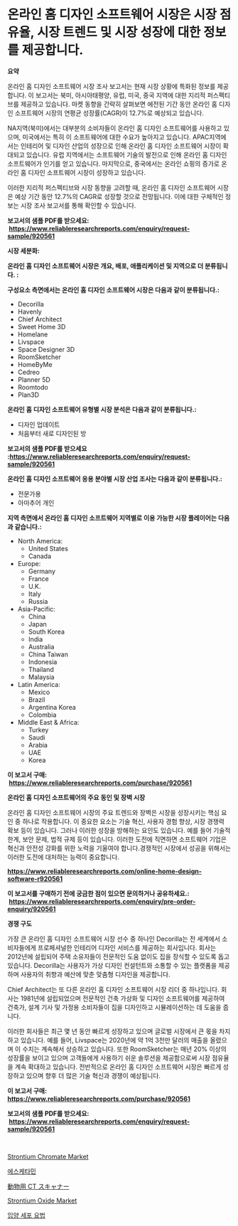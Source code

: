 <p><h1>온라인 홈 디자인 소프트웨어 시장은 시장 점유율, 시장 트렌드 및 시장 성장에 대한 정보를 제공합니다.</h1></p><p><strong>요약</strong></p>
<p><p>온라인 홈 디자인 소프트웨어 시장 조사 보고서는 현재 시장 상황에 특화된 정보를 제공합니다. 이 보고서는 북미, 아시아태평양, 유럽, 미국, 중국 지역에 대한 지리적 퍼스펙티브를 제공하고 있습니다. 마켓 동향을 간략히 살펴보면 에전된 기간 동안 온라인 홈 디자인 소프트웨어 시장의 연평균 성장률(CAGR)이 12.7%로 예상되고 있습니다.</p><p>NA지역(북미)에서는 대부분의 소비자들이 온라인 홈 디자인 소프트웨어를 사용하고 있으며, 미국에서는 특히 이 소프트웨어에 대한 수요가 높아지고 있습니다. APAC지역에서는 인테리어 및 디자인 산업의 성장으로 인해 온라인 홈 디자인 소프트웨어 시장이 확대되고 있습니다. 유럽 지역에서는 소프트웨어 기술의 발전으로 인해 온라인 홈 디자인 소프트웨어가 인기를 얻고 있습니다. 마지막으로, 중국에서는 온라인 쇼핑의 증가로 온라인 홈 디자인 소프트웨어 시장이 성장하고 있습니다.</p><p>이러한 지리적 퍼스펙티브와 시장 동향을 고려할 때, 온라인 홈 디자인 소프트웨어 시장은 예상 기간 동안 12.7%의 CAGR로 성장할 것으로 전망됩니다. 이에 대한 구체적인 정보는 시장 조사 보고서를 통해 확인할 수 있습니다.</p></p>
<p><strong>보고서의 샘플 PDF를 받으세요: &nbsp;<a href="https://www.reliableresearchreports.com/enquiry/request-sample/920561">https://www.reliableresearchreports.com/enquiry/request-sample/920561</a></strong></p>
<p><strong>시장 세분화:</strong></p>
<p><strong> 온라인 홈 디자인 소프트웨어 시장은 개요, 배포, 애플리케이션 및 지역으로 더 분류됩니다. :</strong></p>
<p><strong>구성요소 측면에서는 온라인 홈 디자인 소프트웨어 시장은 다음과 같이 분류됩니다.:</strong></p>
<p><ul><li>Decorilla</li><li>Havenly</li><li>Chief Architect</li><li>Sweet Home 3D</li><li>Homelane</li><li>Livspace</li><li>Space Designer 3D</li><li>RoomSketcher</li><li>HomeByMe</li><li>Cedreo</li><li>Planner 5D</li><li>Roomtodo</li><li>Plan3D</li></ul></p>
<p><strong> 온라인 홈 디자인 소프트웨어 유형별 시장 분석은 다음과 같이 분류됩니다.:</strong></p>
<p><ul><li>디자인 업데이트</li><li>처음부터 새로 디자인된 방</li></ul></p>
<p><strong>보고서의 샘플 PDF를 받으세요 :<a href="https://www.reliableresearchreports.com/enquiry/request-sample/920561">https://www.reliableresearchreports.com/enquiry/request-sample/920561</a></strong></p>
<p><strong> 온라인 홈 디자인 소프트웨어 응용 분야별 시장 산업 조사는 다음과 같이 분류됩니다.:</strong></p>
<p><ul><li>전문가용</li><li>아마추어 개인</li></ul></p>
<p><strong>지역 측면에서 온라인 홈 디자인 소프트웨어 지역별로 이용 가능한 시장 플레이어는 다음과 같습니다.:</strong></p>
<p><ul>
    <li>
        North America:
        <ul>
            <li>United States</li>
            <li>Canada</li>
        </ul>
    </li>
    <li>
        Europe:
        <ul>
            <li>Germany</li>
            <li>France</li>
            <li>U.K.</li>
            <li>Italy</li>
            <li>Russia</li>
        </ul>
    </li>
    <li>
        Asia-Pacific:
        <ul>
            <li>China</li>
            <li>Japan</li>
            <li>South Korea</li>
            <li>India</li>
            <li>Australia</li>
            <li>China Taiwan</li>
            <li>Indonesia</li>
            <li>Thailand</li>
            <li>Malaysia</li>
        </ul>
    </li>
    <li>
        Latin America:
        <ul>
            <li>Mexico</li>
            <li>Brazil</li>
            <li>Argentina Korea</li>
            <li>Colombia</li>
        </ul>
    </li>
    <li>
        Middle East & Africa:
        <ul>
            <li>Turkey</li>
            <li>Saudi</li>
            <li>Arabia</li>
            <li>UAE</li>
            <li>Korea</li>
        </ul>
    </li>
    </ul></p>
<p><strong>이 보고서 구매: &nbsp;<a href="https://www.reliableresearchreports.com/purchase/920561">https://www.reliableresearchreports.com/purchase/920561</a></strong></p>
<p><strong>온라인 홈 디자인 소프트웨어의 주요 동인 및 장벽 시장</strong></p>
<p><p>온라인 홈 디자인 소프트웨어 시장의 주요 트렌드와 장벽은 시장을 성장시키는 핵심 요인 중 하나로 작용합니다. 이 중요한 요소는 기술 혁신, 사용자 경험 향상, 시장 경쟁력 확보 등이 있습니다. 그러나 이러한 성장을 방해하는 요인도 있습니다. 예를 들어 기술적 한계, 보안 문제, 법적 규제 등이 있습니다. 이러한 도전에 직면하면 소프트웨어 기업은 혁신과 안전성 강화를 위한 노력을 기울여야 합니다.경쟁적인 시장에서 성공을 위해서는 이러한 도전에 대처하는 능력이 중요합니다.</p></p>
<p><strong><a href="https://www.reliableresearchreports.com/online-home-design-software-r920561">https://www.reliableresearchreports.com/online-home-design-software-r920561</a></strong></p>
<p><strong>이 보고서를 구매하기 전에 궁금한 점이 있으면 문의하거나 공유하세요.: &nbsp;<a href="https://www.reliableresearchreports.com/enquiry/pre-order-enquiry/920561">https://www.reliableresearchreports.com/enquiry/pre-order-enquiry/920561</a></strong></p>
<p><strong>경쟁 구도</strong></p>
<p><p>가장 큰 온라인 홈 디자인 소프트웨어 시장 선수 중 하나인 Decorilla는 전 세계에서 소비자들에게 프로페셔널한 인테리어 디자인 서비스를 제공하는 회사입니다. 회사는 2012년에 설립되어 주택 소유자들이 전문적인 도움 없이도 집을 장식할 수 있도록 돕고 있습니다. Decorilla는 사용자가 가상 디자인 컨설턴트와 소통할 수 있는 플랫폼을 제공하며 사용자의 취향과 예산에 맞춘 맞춤형 디자인을 제공합니다.</p><p>Chief Architect는 또 다른 온라인 홈 디자인 소프트웨어 시장 리더 중 하나입니다. 회사는 1981년에 설립되었으며 전문적인 건축 가상화 및 디자인 소프트웨어를 제공하여 건축가, 설계 기사 및 가정용 소비자들이 집을 디자인하고 시뮬레이션하는 데 도움을 줍니다.</p><p>이러한 회사들은 최근 몇 년 동안 빠르게 성장하고 있으며 글로벌 시장에서 큰 몫을 차지하고 있습니다. 예를 들어, Livspace는 2020년에 약 1억 3천만 달러의 매출을 올렸으며 이 수치는 계속해서 상승하고 있습니다. 또한 RoomSketcher는 매년 20% 이상의 성장률을 보이고 있으며 고객들에게 사용하기 쉬운 솔루션을 제공함으로써 시장 점유율을 계속 확대하고 있습니다. 전반적으로 온라인 홈 디자인 소프트웨어 시장은 빠르게 성장하고 있으며 향후 더 많은 기술 혁신과 경쟁이 예상됩니다.</p></p>
<p><strong>이 보고서 구매: &nbsp; <a href="https://www.reliableresearchreports.com/purchase/920561">https://www.reliableresearchreports.com/purchase/920561</a></strong></p>
<p><strong>보고서의 샘플 PDF를 받으세요: &nbsp;<a href="https://www.reliableresearchreports.com/enquiry/request-sample/920561">https://www.reliableresearchreports.com/enquiry/request-sample/920561</a></strong><strong></strong></p>
<p>&nbsp;</p>
<p><p><a href="https://issuu.com/reportprime-2/docs/strontium-chromate-market-size-2030.pptx">Strontium Chromate Market</a></p><p><a href="https://github.com/vsoq0zknh59/Market-Research-Report-List-1/blob/main/289935527972.md">에스케타민</a></p><p><a href="https://github.com/schmahlson/Market-Research-Report-List-1/blob/main/314977530494.md">動物用 CT スキャナー</a></p><p><a href="https://issuu.com/reportprime-2/docs/strontium-oxide-market-size-2030.pptx">Strontium Oxide Market</a></p><p><a href="https://github.com/Tristiarton768456/Market-Research-Report-List-1/blob/main/116753527973.md">입양 세포 요법</a></p></p>